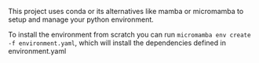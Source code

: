 This project uses conda or its alternatives like mamba or micromamba to setup and manage your python environment.

To install the environment from scratch you can run `micromamba env create -f environment.yaml`,
which will install the dependencies defined in environment.yaml
